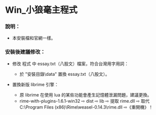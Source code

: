 # Win_小狼毫主程式

### 說明：

- 本安裝檔和官網一樣。

### 安裝後建議修改：

- 修改 程式 中 essay.txt（八股文）檔案，符合台灣用字用詞：
    - 於 "安裝目錄\data" 置換 essay.txt（八股文）。
    
- 置換新版 librime 引擎：
    - 原 librime 在使用 lua 的某些功能會產生記憶體泄漏問題，建議更換。
    - rime-with-plugins-1.6.1-win32 ⇨ dist ⇨ lib ⇨ 提取 rime.dll ⇨ 取代 C:\Program Files (x86)\Rime\weasel-0.14.3\rime.dll ⇨《重開機》！

